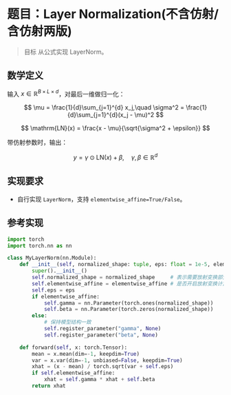 # 题目：Layer Normalization(不含仿射/含仿射两版)

> 目标 从公式实现 LayerNorm。

## 数学定义

输入 $x \in \mathbb{R}^{B \times L \times d}$，对最后一维做归一化：

$$
\mu = \frac{1}{d}\sum_{j=1}^{d} x_j,\quad
\sigma^2 = \frac{1}{d}\sum_{j=1}^{d}(x_j - \mu)^2
$$

$$
\mathrm{LN}(x) = \frac{x - \mu}{\sqrt{\sigma^2 + \epsilon}}
$$

带仿射参数时，输出：

$$
y = \gamma \odot \mathrm{LN}(x) + \beta,\quad \gamma,\beta \in \mathbb{R}^{d}
$$

## 实现要求

- 自行实现 `LayerNorm`，支持 `elementwise_affine=True/False`。

## 参考实现

```python
import torch
import torch.nn as nn

class MyLayerNorm(nn.Module):
    def __init__(self, normalized_shape: tuple, eps: float = 1e-5, elementwise_affine: bool=True):
        super().__init__()
        self.normalized_shape = normalized_shape     # 表示需要放射变换部分的维度
        self.elementwise_affine = elementwise_affine # 是否开启放射变换计算
        self.eps = eps
        if elementwise_affine:
            self.gamma = nn.Parameter(torch.ones(normalized_shape))
            self.beta = nn.Parameter(torch.zeros(normalized_shape))
        else:
            # 保持模型结构一致
            self.register_parameter("gamma", None)
            self.register_parameter("beta", None)

    def forward(self, x: torch.Tensor):
        mean = x.mean(dim=-1, keepdim=True)
        var = x.var(dim=-1, unbiased=False, keepdim=True)
        xhat = (x - mean) / torch.sqrt(var + self.eps)
        if self.elementwise_affine:
            xhat = self.gamma * xhat + self.beta
        return xhat
```
